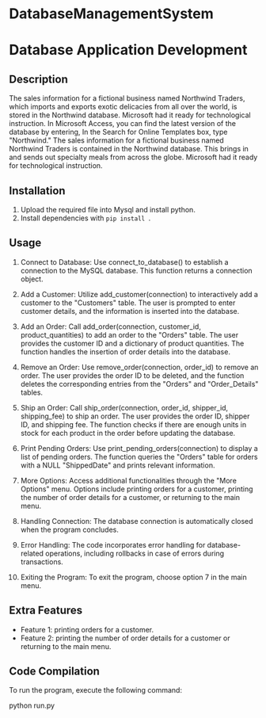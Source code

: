 # DatabaseManagementSystem

# Database Application Development

## Description

The sales information for a fictional business named Northwind Traders, which imports and exports exotic delicacies from all over the world, is stored in the Northwind database. Microsoft had it ready for technological instruction.
In Microsoft Access, you can find the latest version of the database by entering, In the Search for Online Templates box, type "Northwind." The sales information for a fictional business named Northwind Traders is contained in the Northwind database. 
This brings in and sends out specialty meals from across the globe. Microsoft had it ready for technological instruction.

## Installation

1. Upload the required file into Mysql and install python.
2. Install dependencies with `pip install `.

## Usage

1. Connect to Database:
Use connect_to_database() to establish a connection to the MySQL database. This function returns a connection object.

2. Add a Customer:
Utilize add_customer(connection) to interactively add a customer to the "Customers" table. The user is prompted to enter customer details, and the information is inserted into the database.

2. Add an Order:
Call add_order(connection, customer_id, product_quantities) to add an order to the "Orders" table. The user provides the customer ID and a dictionary of product quantities. The function handles the insertion of order details into the database.

3. Remove an Order:
Use remove_order(connection, order_id) to remove an order. The user provides the order ID to be deleted, and the function deletes the corresponding entries from the "Orders" and "Order_Details" tables.

4. Ship an Order:
Call ship_order(connection, order_id, shipper_id, shipping_fee) to ship an order. The user provides the order ID, shipper ID, and shipping fee. The function checks if there are enough units in stock for each product in the order before updating the database.

5. Print Pending Orders:
Use print_pending_orders(connection) to display a list of pending orders. The function queries the "Orders" table for orders with a NULL "ShippedDate" and prints relevant information.

6. More Options:
Access additional functionalities through the "More Options" menu. Options include printing orders for a customer, printing the number of order details for a customer, or returning to the main menu.

7. Handling Connection:
The database connection is automatically closed when the program concludes.

8. Error Handling:
The code incorporates error handling for database-related operations, including rollbacks in case of errors during transactions.

9. Exiting the Program:
To exit the program, choose option 7 in the main menu.

## Extra Features

- Feature 1: printing orders for a customer.
- Feature 2: printing the number of order details for a customer or returning to the main menu.

## Code Compilation

To run the program, execute the following command:

python run.py


